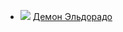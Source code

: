 * ![](/books/sf_action/Олег%20Никитин/Демон%20Эльдорадо.jpg) [Демон Эльдорадо](/books/sf_action/Олег%20Никитин/Демон%20Эльдорадо)